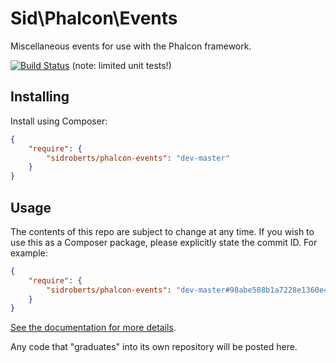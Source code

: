 Sid\Phalcon\Events
==================

Miscellaneous events for use with the Phalcon framework.



[![Build Status](https://travis-ci.org/SidRoberts/phalcon-events.svg?branch=master)](https://travis-ci.org/SidRoberts/phalcon-events) (note: limited unit tests!)



## Installing ##

Install using Composer:

```json
{
	"require": {
		"sidroberts/phalcon-events": "dev-master"
	}
}
```

## Usage ##

The contents of this repo are subject to change at any time. If you wish to use this as a Composer package, please explicitly state the commit ID. For example:

```json
{
    "require": {
        "sidroberts/phalcon-events": "dev-master#98abe588b1a7228e1360e4ada2cdf0cac8ce3d65"
    }
}
```

[See the documentation for more details](https://getcomposer.org/doc/04-schema.md#package-links).

Any code that "graduates" into its own repository will be posted here.
